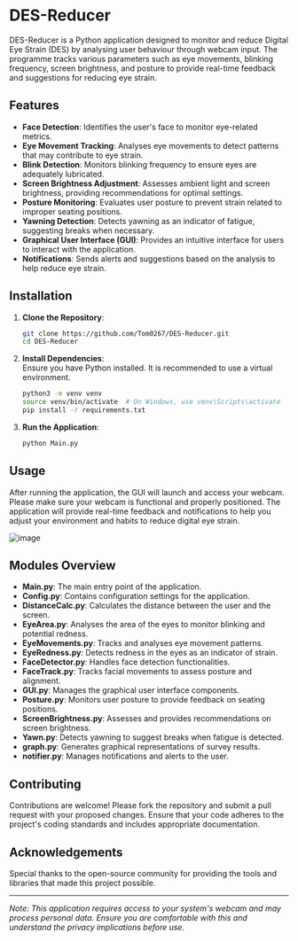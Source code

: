 # DES-Reducer

DES-Reducer is a Python application designed to monitor and reduce Digital Eye Strain (DES) by analysing user behaviour through webcam input. The programme tracks various parameters such as eye movements, blinking frequency, screen brightness, and posture to provide real-time feedback and suggestions for reducing eye strain.

## Features

- **Face Detection**: Identifies the user's face to monitor eye-related metrics.  
- **Eye Movement Tracking**: Analyses eye movements to detect patterns that may contribute to eye strain.  
- **Blink Detection**: Monitors blinking frequency to ensure eyes are adequately lubricated.  
- **Screen Brightness Adjustment**: Assesses ambient light and screen brightness, providing recommendations for optimal settings.  
- **Posture Monitoring**: Evaluates user posture to prevent strain related to improper seating positions.  
- **Yawning Detection**: Detects yawning as an indicator of fatigue, suggesting breaks when necessary.  
- **Graphical User Interface (GUI)**: Provides an intuitive interface for users to interact with the application.  
- **Notifications**: Sends alerts and suggestions based on the analysis to help reduce eye strain.  

## Installation

1. **Clone the Repository**:
   ```bash
   git clone https://github.com/Tom0267/DES-Reducer.git
   cd DES-Reducer
   ```

2. **Install Dependencies**:  
   Ensure you have Python installed. It is recommended to use a virtual environment.
   ```bash
   python3 -m venv venv
   source venv/bin/activate  # On Windows, use venv\Scripts\activate
   pip install -r requirements.txt
   ```

3. **Run the Application**:
   ```bash
   python Main.py
   ```

## Usage

After running the application, the GUI will launch and access your webcam. Please make sure your webcam is functional and properly positioned. The application will provide real-time feedback and notifications to help you adjust your environment and habits to reduce digital eye strain.

![image](https://github.com/user-attachments/assets/b7987f3d-11d4-4155-ae83-a80a68f3f65b)

## Modules Overview

- **Main.py**: The main entry point of the application.
- **Config.py**: Contains configuration settings for the application.  
- **DistanceCalc.py**: Calculates the distance between the user and the screen.  
- **EyeArea.py**: Analyses the area of the eyes to monitor blinking and potential redness.  
- **EyeMovements.py**: Tracks and analyses eye movement patterns.  
- **EyeRedness.py**: Detects redness in the eyes as an indicator of strain.  
- **FaceDetector.py**: Handles face detection functionalities.  
- **FaceTrack.py**: Tracks facial movements to assess posture and alignment.  
- **GUI.py**: Manages the graphical user interface components.    
- **Posture.py**: Monitors user posture to provide feedback on seating positions.  
- **ScreenBrightness.py**: Assesses and provides recommendations on screen brightness.  
- **Yawn.py**: Detects yawning to suggest breaks when fatigue is detected.  
- **graph.py**: Generates graphical representations of survey results.  
- **notifier.py**: Manages notifications and alerts to the user.  

## Contributing

Contributions are welcome! Please fork the repository and submit a pull request with your proposed changes. Ensure that your code adheres to the project's coding standards and includes appropriate documentation.

## Acknowledgements

Special thanks to the open-source community for providing the tools and libraries that made this project possible.

---

*Note: This application requires access to your system's webcam and may process personal data. Ensure you are comfortable with this and understand the privacy implications before use.*
